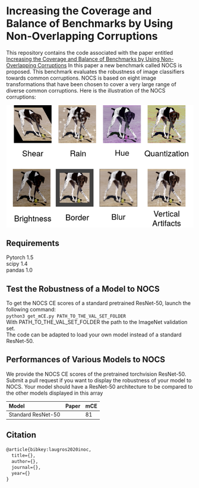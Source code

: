 # Increasing the Coverage and Balance of Benchmarks by Using Non-Overlapping Corruptions
This repository contains the code associated with the paper entitled [Increasing the Coverage and Balance of Benchmarks by Using Non-Overlapping Corruptions](https://linktothepaper)
In this paper a new benchmark called NOCS is proposed. This benchmark evaluates the robustness of image classifiers towards common corruptions.
NOCS is based on eight image transformations that have been chosen to cover a very large range of diverse common corruptions. Here is the illustration of the NOCS corruptions:


<img align="center" src="illustrations/benchmark_illustration.png" width="700">


## Requirements
Pytorch 1.5<br/>
scipy 1.4<br/>
pandas 1.0

## Test the Robustness of a Model to NOCS
To get the NOCS CE scores of a standard pretrained ResNet-50, launch the following command: <br/>
`python3 get_mCE.py PATH_TO_THE_VAL_SET_FOLDER`<br/>
With PATH_TO_THE_VAL_SET_FOLDER the path to the ImageNet validation set.<br/>
The code can be adapted to load your own model instead of a standard ResNet-50.<br/>


## Performances of Various Models to NOCS
We provide the NOCS CE scores of the pretrained torchvision ResNet-50.
Submit a pull request if you want to display the robustness of your model to NOCS. Your model should have a ResNet-50 architecture to be compared to the other models displayed in this array <br/>

| Model     | Paper    | mCE   |
| :------------- | :------------- | :------------- |
| Standard ResNet-50       |        | 81     |

## Citation

    @article{bibkey:laugros2020inoc,
      title={},
      author={},
      journal={},
      year={}
    }
